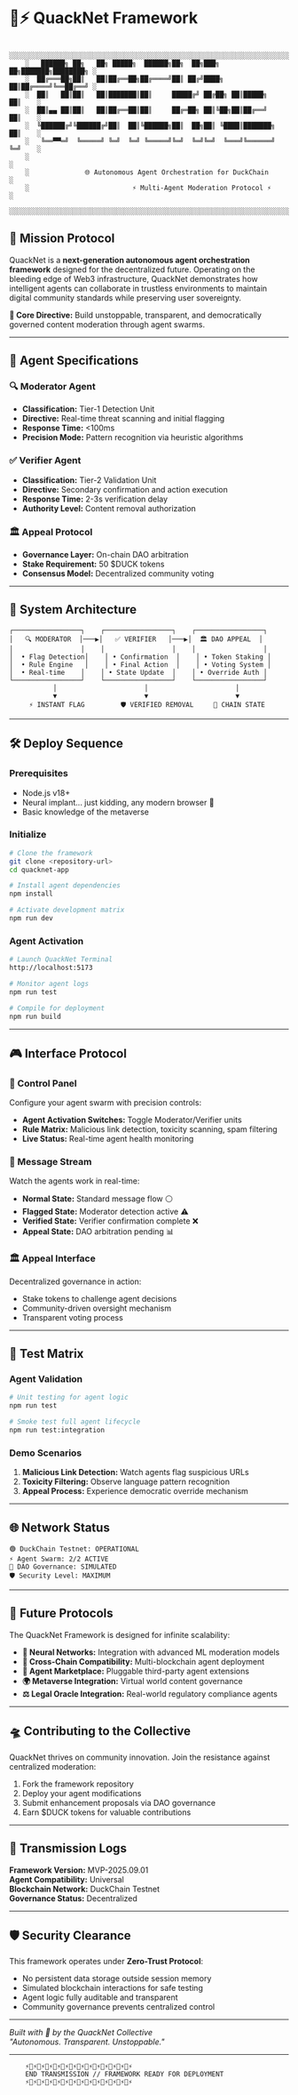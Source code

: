 # 🦆⚡ QuackNet Framework

```
    ░░░░░░░░░░░░░░░░░░░░░░░░░░░░░░░░░░░░░░░░░░░░░░░░░░░░░░░░░░░░░░░░░░░░░░░░
    ░   ██████╗ ██╗   ██╗ █████╗  ██████╗██╗  ██╗███╗   ██╗███████╗████████╗ ░
    ░  ██╔═══██╗██║   ██║██╔══██╗██╔════╝██║ ██╔╝████╗  ██║██╔════╝╚══██╔══╝ ░
    ░  ██║   ██║██║   ██║███████║██║     █████╔╝ ██╔██╗ ██║█████╗     ██║    ░
    ░  ██║▄▄ ██║██║   ██║██╔══██║██║     ██╔═██╗ ██║╚██╗██║██╔══╝     ██║    ░
    ░  ╚██████╔╝╚██████╔╝██║  ██║╚██████╗██║  ██╗██║ ╚████║███████╗   ██║    ░
    ░   ╚══▀▀═╝  ╚═════╝ ╚═╝  ╚═╝ ╚═════╝╚═╝  ╚═╝╚═╝  ╚═══╝╚══════╝   ╚═╝    ░
    ░                                                                          ░
    ░              🌐 Autonomous Agent Orchestration for DuckChain             ░
    ░                          ⚡ Multi-Agent Moderation Protocol ⚡            ░
    ░░░░░░░░░░░░░░░░░░░░░░░░░░░░░░░░░░░░░░░░░░░░░░░░░░░░░░░░░░░░░░░░░░░░░░░░
```

## 🚀 Mission Protocol

QuackNet is a **next-generation autonomous agent orchestration framework** designed for the decentralized future. Operating on the bleeding edge of Web3 infrastructure, QuackNet demonstrates how intelligent agents can collaborate in trustless environments to maintain digital community standards while preserving user sovereignty.

**🎯 Core Directive:** Build unstoppable, transparent, and democratically governed content moderation through agent swarms.

---

## 🤖 Agent Specifications

### 🔍 Moderator Agent
- **Classification:** Tier-1 Detection Unit
- **Directive:** Real-time threat scanning and initial flagging
- **Response Time:** <100ms
- **Precision Mode:** Pattern recognition via heuristic algorithms

### ✅ Verifier Agent
- **Classification:** Tier-2 Validation Unit
- **Directive:** Secondary confirmation and action execution
- **Response Time:** 2-3s verification delay
- **Authority Level:** Content removal authorization

### 🏛️ Appeal Protocol
- **Governance Layer:** On-chain DAO arbitration
- **Stake Requirement:** 50 $DUCK tokens
- **Consensus Model:** Decentralized community voting

---

## 🌌 System Architecture

```
┌─────────────────┐    ┌─────────────────┐    ┌─────────────────┐
│   🔍 MODERATOR  │───▶│   ✅ VERIFIER   │───▶│  🏛️ DAO APPEAL  │
│                 │    │                 │    │                 │
│  • Flag Detection│    │ • Confirmation  │    │ • Token Staking │
│  • Rule Engine   │    │ • Final Action  │    │ • Voting System │
│  • Real-time    │    │ • State Update  │    │ • Override Auth │
└─────────────────┘    └─────────────────┘    └─────────────────┘
           │                      │                      │
           ▼                      ▼                      ▼
     ⚡ INSTANT FLAG         🛡️ VERIFIED REMOVAL     📡 CHAIN STATE
```

---

## 🛠️ Deploy Sequence

### Prerequisites
- Node.js v18+
- Neural implant... just kidding, any modern browser 🧠
- Basic knowledge of the metaverse

### Initialize
```bash
# Clone the framework
git clone <repository-url>
cd quacknet-app

# Install agent dependencies
npm install

# Activate development matrix
npm run dev
```

### Agent Activation
```bash
# Launch QuackNet Terminal
http://localhost:5173

# Monitor agent logs
npm run test

# Compile for deployment
npm run build
```

---

## 🎮 Interface Protocol

### 🔧 Control Panel
Configure your agent swarm with precision controls:
- **Agent Activation Switches:** Toggle Moderator/Verifier units
- **Rule Matrix:** Malicious link detection, toxicity scanning, spam filtering
- **Live Status:** Real-time agent health monitoring

### 💬 Message Stream
Watch the agents work in real-time:
- **Normal State:** Standard message flow ⚪
- **Flagged State:** Moderator detection active ⚠️
- **Verified State:** Verifier confirmation complete ❌
- **Appeal State:** DAO arbitration pending 📊

### 🏛️ Appeal Interface
Decentralized governance in action:
- Stake tokens to challenge agent decisions
- Community-driven oversight mechanism
- Transparent voting process

---

## 🔬 Test Matrix

### Agent Validation
```bash
# Unit testing for agent logic
npm run test

# Smoke test full agent lifecycle
npm run test:integration
```

### Demo Scenarios
1. **Malicious Link Detection:** Watch agents flag suspicious URLs
2. **Toxicity Filtering:** Observe language pattern recognition
3. **Appeal Process:** Experience democratic override mechanism

---

## 🌐 Network Status

```
🟢 DuckChain Testnet: OPERATIONAL
⚡ Agent Swarm: 2/2 ACTIVE
📡 DAO Governance: SIMULATED
🛡️ Security Level: MAXIMUM
```

---

## 🔮 Future Protocols

The QuackNet Framework is designed for infinite scalability:

- **🧠 Neural Networks:** Integration with advanced ML moderation models
- **🔗 Cross-Chain Compatibility:** Multi-blockchain agent deployment
- **🤝 Agent Marketplace:** Pluggable third-party agent extensions
- **🌍 Metaverse Integration:** Virtual world content governance
- **⚖️ Legal Oracle Integration:** Real-world regulatory compliance agents

---

## 🛸 Contributing to the Collective

QuackNet thrives on community innovation. Join the resistance against centralized moderation:

1. Fork the framework repository
2. Deploy your agent modifications
3. Submit enhancement proposals via DAO governance
4. Earn $DUCK tokens for valuable contributions

---

## 📡 Transmission Logs

**Framework Version:** MVP-2025.09.01  
**Agent Compatibility:** Universal  
**Blockchain Network:** DuckChain Testnet  
**Governance Status:** Decentralized

---

## 🛡️ Security Clearance

This framework operates under **Zero-Trust Protocol**:
- No persistent data storage outside session memory
- Simulated blockchain interactions for safe testing
- Agent logic fully auditable and transparent
- Community governance prevents centralized control

---

*Built with 🦆 by the QuackNet Collective*  
*"Autonomous. Transparent. Unstoppable."*

---

```
    ⚡🦆⚡🦆⚡🦆⚡🦆⚡🦆⚡🦆⚡🦆⚡🦆⚡🦆⚡🦆⚡🦆⚡🦆⚡🦆⚡
    END TRANSMISSION // FRAMEWORK READY FOR DEPLOYMENT
    ⚡🦆⚡🦆⚡🦆⚡🦆⚡🦆⚡🦆⚡🦆⚡🦆⚡🦆⚡🦆⚡🦆⚡🦆⚡🦆⚡
```